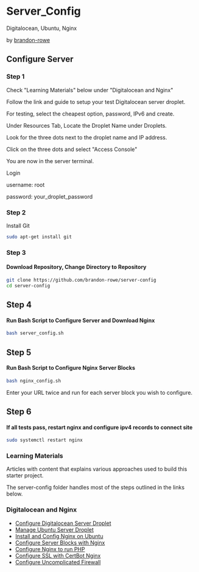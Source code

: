 # Server_Config
Digitalocean, Ubuntu, Nginx

by [brandon-rowe](https://github.com/brandon-rowe)

## Configure Server

### Step 1

Check "Learning Materials" below under "Digitalocean and Nginx"

Follow the link and guide to setup your test Digitalocean server droplet.

For testing, select the cheapest option, password, IPv6 and create.

Under Resources Tab, Locate the Droplet Name under Droplets.

Look for the three dots next to the droplet name and IP address.

Click on the three dots and select "Access Console"

You are now in the server terminal.

Login

username: root

password: your_droplet_password

### Step 2
Install Git

```bash
sudo apt-get install git
```

### Step 3
#### Download Repository, Change Directory to Repository
```bash
git clone https://github.com/brandon-rowe/server-config
cd server-config
```

## Step 4
#### Run Bash Script to Configure Server and Download Nginx
```bash
bash server_config.sh
```

## Step 5
#### Run Bash Script to Configure Nginx Server Blocks
```bash
bash nginx_config.sh
```

Enter your URL twice and run for each server block you wish to configure.

## Step 6
#### If all tests pass, restart nginx and configure ipv4 records to connect site
```bash
sudo systemctl restart nginx
```

### Learning Materials
Articles with content that explains various approaches used to build this starter project.

The server-config folder handles most of the steps outlined in the links below.

### Digitalocean and Nginx
+ [Configure Digitalocean Server Droplet](https://www.digitalocean.com/docs/droplets/how-to/create/)
+ [Manage Ubuntu Server Droplet](https://www.digitalocean.com/community/tutorials/initial-server-setup-with-ubuntu-18-04)
+ [Install and Config Nginx on Ubuntu](https://www.digitalocean.com/community/tutorials/how-to-install-nginx-on-ubuntu-16-04)
+ [Configure Server Blocks with Nginx](https://www.digitalocean.com/community/tutorials/how-to-set-up-nginx-server-blocks-virtual-hosts-on-ubuntu-16-04)
+ [Configure Nginx to run PHP](https://websiteforstudents.com/setup-nginx-web-servers-with-php-support-on-ubuntu-servers/)
+ [Configure SSL with CertBot Nginx](https://www.digitalocean.com/community/tutorials/how-to-secure-nginx-with-let-s-encrypt-on-ubuntu-18-04)
+ [Configure Uncomplicated Firewall](https://www.vultr.com/docs/how-to-configure-ufw-firewall-on-ubuntu-14-04)
 
 